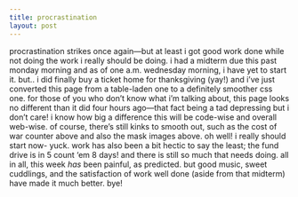 ```yaml
---
title: procrastination
layout: post
---
```


procrastination strikes once again&#8212;but at least i got good work done while not doing the work i really should be doing. i had a midterm due this past monday morning and as of one a.m. wednesday morning, i have yet to start it. but.. i did finally buy a ticket home for thanksgiving (yay!) and i&#8217;ve just converted this page from a table-laden one to a definitely smoother css one. for those of you who don&#8217;t know what i&#8217;m talking about, this page looks no different than it did four hours ago&#8212;that fact being a tad depressing but i don&#8217;t care! i know how big a difference this will be code-wise and overall web-wise. of course, there&#8217;s still kinks to smooth out, such as the cost of war counter above and also the mask images above. oh well! i really should start now- yuck. work has also been a bit hectic to say the least; the fund drive is in 5 count &#8216;em 8 days! and there is still so much that needs doing. all in all, this week *has* been painful, as predicted. but good music, sweet cuddlings, and the satisfaction of work well done (aside from that midterm) have made it much better. bye!